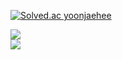 [![Solved.ac
yoonjaehee](http://mazassumnida.wtf/api/v2/generate_badge?boj=ytjh05)](https://solved.ac/ytjh05)
<!--
**yoonjaehee/yoonjaehee** is a ✨ _special_ ✨ repository because its `README.md` (this file) appears on your GitHub profile.
Here are some ideas to get you started:

- 🔭 I’m currently working on ...
- 🌱 I’m currently learning ...
- 👯 I’m looking to collaborate on ...
- 🤔 I’m looking for help with ...
- 💬 Ask me about ...
- 📫 How to reach me: ...
- 😄 Pronouns: ...
- ⚡ Fun fact: ...
-->

<a href= "https://www.notion.so/7913a74dbbfc442c8b625d06da25581b"><img src="https://img.shields.io/badge/notion-000000?style=for-the-badge&logo=notion&logoColor=white"></a>
<br/>
<a href= "https://yoonjaehee.github.io"><img src="https://img.shields.io/badge/Blogger-#FF5722?style=for-the-badge&logo=blog&logoColor=white">
</a>
